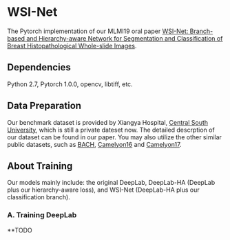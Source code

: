 WSI-Net
====

The Pytorch implementation of our MLMI19 oral paper [WSI-Net: Branch-based and Hierarchy-aware Network for Segmentation and Classification of Breast Histopathological Whole-slide Images](https://drive.google.com/open?id=1XBRQUKKxkAYxywSY5EqqfSDaFTy9qvmr).

Dependencies
----
Python 2.7, Pytorch 1.0.0, opencv, libtiff, etc.

Data Preparation
----
Our benchmark dataset is provided by Xiangya Hospital, [Central South University](http://en.csu.edu.cn/index.htm), which is still a private dateset now. The detailed descrption of our dataset can be found in our paper. You may also utilize the other similar public datasets, such as [BACH](https://iciar2018-challenge.grand-challenge.org/), [Camelyon16](https://camelyon16.grand-challenge.org/) and [Camelyon17](https://camelyon17.grand-challenge.org/).

About Training
----
Our models mainly include: the original DeepLab, DeepLab-HA (DeepLab plus our hierarchy-aware loss), and WSI-Net (DeepLab-HA plus our classification branch).

### A. Training DeepLab
**TODO
